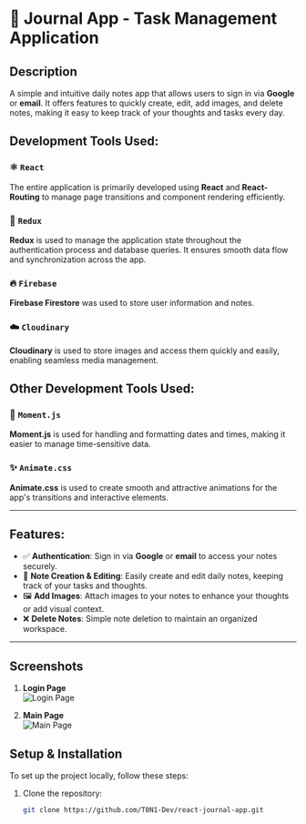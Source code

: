 # 📝 Journal App - Task Management Application

## Description
A simple and intuitive daily notes app that allows users to sign in via **Google** or **email**. It offers features to quickly create, edit, add images, and delete notes, making it easy to keep track of your thoughts and tasks every day.

## Development Tools Used:

### ⚛️ `React`
The entire application is primarily developed using **React** and **React-Routing** to manage page transitions and component rendering efficiently.

### 🔄 `Redux`
**Redux** is used to manage the application state throughout the authentication process and database queries. It ensures smooth data flow and synchronization across the app.

### 🔥 `Firebase`
**Firebase Firestore** was used to store user information and notes.

### ☁️ `Cloudinary`
**Cloudinary** is used to store images and access them quickly and easily, enabling seamless media management.

## Other Development Tools Used:

### 📅 `Moment.js`
**Moment.js** is used for handling and formatting dates and times, making it easier to manage time-sensitive data.

### ✨ `Animate.css`
**Animate.css** is used to create smooth and attractive animations for the app's transitions and interactive elements.

---

## Features:
- ✅ **Authentication**: Sign in via **Google** or **email** to access your notes securely.
- 📝 **Note Creation & Editing**: Easily create and edit daily notes, keeping track of your tasks and thoughts.
- 🖼️ **Add Images**: Attach images to your notes to enhance your thoughts or add visual context.
- ❌ **Delete Notes**: Simple note deletion to maintain an organized workspace.
  
---

## Screenshots

1. **Login Page**  
   ![Login Page](https://res.cloudinary.com/dmfs1od9n/image/upload/v1740689526/Journal_App_-_Login_uxrix0.png)

2. **Main Page**  
   ![Main Page](https://res.cloudinary.com/dmfs1od9n/image/upload/v1740589577/JournalAppCapture_z9pb25.png)

## Setup & Installation

To set up the project locally, follow these steps:

1. Clone the repository:
   ```bash
   git clone https://github.com/T0N1-Dev/react-journal-app.git
